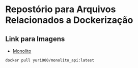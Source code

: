 # Repostório para Arquivos Relacionados a Dockerização

## Link para Imagens

- [Monolito](https://hub.docker.com/repository/docker/yuri000/api-monolito/tags/latest/sha256:7d29549c8ef3e44f1a9e6698b9ef92a9b382357faa681d4681cf0fd89a22aa97)
```
docker pull yuri000/monolito_api:latest
```
